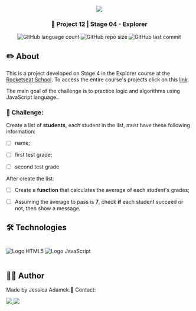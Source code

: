 <div align="center">
   <img src="https://www.rocketseat.com.br/assets/logos/explorer.svg" />
</div>
<h3 align="center">🚀 Project 12 | Stage 04 - Explorer</h3>

<div align="center">
  <img alt="GitHub language count" src="https://img.shields.io/github/languages/count/jeadamek/logic-and-algorithms-js-challenge-02">

  <img alt="GitHub repo size" src="https://img.shields.io/github/repo-size/jeadamek/logic-and-algorithms-js-challenge-02">
  
  <img alt="GitHub last commit" src="https://img.shields.io/github/last-commit/jeadamek/logic-and-algorithms-js-challenge-02">
</div>  

## ✏️ About

This is a project developed on Stage 4 in the Explorer course at the [Rocketseat School](https://www.rocketseat.com.br/). To access the entire course's projects click on this [link](https://github.com/jeadamek/explorer-rocketseat). 

The main goal of the challenge is to practice logic and algorithms using JavaScript language..

### 🎯 Challenge:
Create a list of **students**, each student in the list, must have these following information:
- [ ] name;
- [ ] first test grade;
- [ ] second test grade


After create the list:
- [ ] Create a **function** that calculates the average of each student's grades;
- [ ] Assuming the average to pass is **7**, check **if** each student succeed or not, then show a message.


## 🛠️ Technologies

<div style="display: inline_block"><br/>

  <img alt="Logo HTML5" src="https://img.shields.io/badge/HTML5-E34F26?style=for-the-badge&logo=html5&logoColor=white">
  <img alt="Logo JavaScript" src="https://img.shields.io/badge/JavaScript-F7DF1E?style=for-the-badge&logo=javascript&logoColor=black">
</div>
</br>

## 👩‍💻 Author

Made by Jessica Adamek.🖖 Contact: 
<div>
  <a href="https://www.linkedin.com/in/jessica-adamek/" target="_blank">
    <img src="https://img.shields.io/badge/LinkedIn-0077B5?style=for-the-badge&logo=linkedin&logoColor=white">
  </a>
  <a href="mailto:jessica.g.adamek@gmail.com" target="_blank">
    <img src="https://img.shields.io/badge/Gmail-D14836?style=for-the-badge&logo=gmail&logoColor=white">
  </a>
</div>


